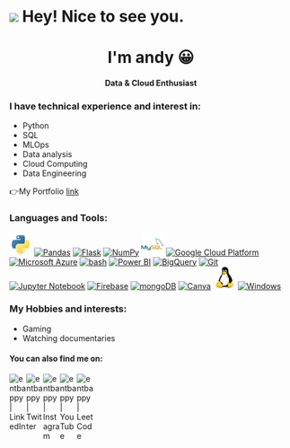 <h1><img src="https://emojis.slackmojis.com/emojis/images/1531849430/4246/blob-sunglasses.gif?1531849430" width="30"/> Hey! Nice to see you.</h1>
<h1 align="center">I'm andy 😀</h1>
<h4 align="center">Data & Cloud Enthusiast</h4>

### I have technical experience and interest in:
* Python
* SQL
* MLOps
* Data analysis
* Cloud Computing
* Data Engineering

👉My Portfolio [link](https://aniketandhale.me/)

<h3 align="left">Languages and Tools:</h3>
<p align="left">
    <a href="https://www.python.org" target="_blank"><img src="https://raw.githubusercontent.com/devicons/devicon/master/icons/python/python-original.svg" alt="python" width="40" height="40"/></a>
    <a href="https://cloud.google.com/" target="_blank"><img src="https://github.com/marwin1991/profile-technology-icons/assets/76012086/24b02d77-2f28-43c7-b5d6-e15e3395851b" alt="Pandas" width="40" height="40"/></a>
    <a href="https://cloud.google.com/" target="_blank"><img src="https://user-images.githubusercontent.com/25181517/183423775-2276e25d-d43d-4e58-890b-edbc88e915f7.png" alt="Flask" width="40" height="40"/></a>
    <a href="https://cloud.google.com/" target="_blank"><img src="https://github.com/marwin1991/profile-technology-icons/assets/76012086/4ec200c2-acdf-4c42-b419-cd49cba3d09f" alt="NumPy" width="40" height="40"/></a>
    <a href="https://www.mysql.com/" target="_blank"><img src="https://raw.githubusercontent.com/devicons/devicon/master/icons/mysql/mysql-original-wordmark.svg" alt="mysql" width="40" height="40"/></a>
    <a href="https://cloud.google.com/" target="_blank"><img src="https://www.vectorlogo.zone/logos/google_cloud/google_cloud-icon.svg" alt="Google Cloud Platform" width="40" height="40"/></a>
    <a href="https://cloud.google.com/" target="_blank"><img src="https://user-images.githubusercontent.com/25181517/183911544-95ad6ba7-09bf-4040-ac44-0adafedb9616.png" alt="Microsoft Azure" width="40" height="40"/></a>
    <a href="https://cloud.google.com/" target="_blank"><img src="https://user-images.githubusercontent.com/25181517/192158606-7c2ef6bd-6e04-47cf-b5bc-da2797cb5bda.png" alt="bash" width="40" height="40"/></a>
    <a href="https://powerbi.microsoft.com/" target="_blank"><img src="https://www.vectorlogo.zone/logos/microsoft_powerbi/microsoft_powerbi-icon.svg" alt="Power BI" width="40" height="40"/></a>
    <a href="https://cloud.google.com/bigquery/" target="_blank"><img src="https://www.vectorlogo.zone/logos/google_bigquery/google_bigquery-icon.svg" alt="BigQuery" width="40" height="40"/></a>
    <a href="https://cloud.google.com/" target="_blank"><img src="https://user-images.githubusercontent.com/25181517/192108372-f71d70ac-7ae6-4c0d-8395-51d8870c2ef0.png" alt="Git" width="40" height="40"/></a>
    <a href="https://cloud.google.com/" target="_blank"><img src="https://user-images.githubusercontent.com/25181517/192108891-d86b6220-e232-423a-bf5f-90903e6887c3.png" alt="Jupyter Notebook" width="40" height="40"/></a>
    <a href="https://cloud.google.com/" target="_blank"><img src="https://user-images.githubusercontent.com/25181517/189716855-2c69ca7a-5149-4647-936d-780610911353.png" alt="Firebase" width="40" height="40"/></a>
    <a href="https://cloud.google.com/" target="_blank"><img src="https://user-images.githubusercontent.com/25181517/182884177-d48a8579-2cd0-447a-b9a6-ffc7cb02560e.png" alt="mongoDB" width="40" height="40"/></a>
    <a href="https://cloud.google.com/" target="_blank"><img src="https://github-production-user-asset-6210df.s3.amazonaws.com/136815194/253220886-02494c7c-de6a-43a6-9293-6369696842ed.png" alt="Canva" width="40" height="40"/></a>
    <a href="https://www.linux.org/" target="_blank"><img src="https://raw.githubusercontent.com/devicons/devicon/master/icons/linux/linux-original.svg" alt="linux" width="40" height="40"/></a>
    <a href="https://cloud.google.com/" target="_blank"><img src="https://user-images.githubusercontent.com/25181517/186884150-05e9ff6d-340e-4802-9533-2c3f02363ee3.png" alt="Windows" width="40" height="40"/></a>
</p>

### My Hobbies and interests:
* Gaming
* Watching documentaries

#### You can also find me on: 
[<img align="left" alt="entbappy | LinkedIn" width="30px" src="https://img.icons8.com/color/48/000000/linkedin.png" />][linkedin]
[<img align="left" alt="entbappy | Twitter" width="30px" src="https://img.icons8.com/fluent/48/000000/twitter.png" />][twitter]
[<img align="left" alt="entbappy | Instagram" width="30px" src="https://img.icons8.com/fluent/48/000000/instagram-new.png" />][Instagram]
[<img align="left" alt="entbappy | YouTube" width="30px" src="https://www.vectorlogo.zone/logos/youtube/youtube-icon.svg" />][YouTube]
[<img align="left" alt="entbappy | LeetCode" width="30px" src="https://user-images.githubusercontent.com/36547915/97088991-45da5d00-1652-11eb-900f-80d106540f4f.png" />][LeetCode]     




[linkedin]: https://www.linkedin.com/in/aniketandhale08/
[twitter]: https://twitter.com/aniket_andhale_
[Instagram]: https://www.instagram.com/andy_08_01/
[YouTube]: https://www.youtube.com/channel/UCepfJNeGYnTrmtN-HxFGexg
[LeetCode]: https://leetcode.com/u/andy_08/
